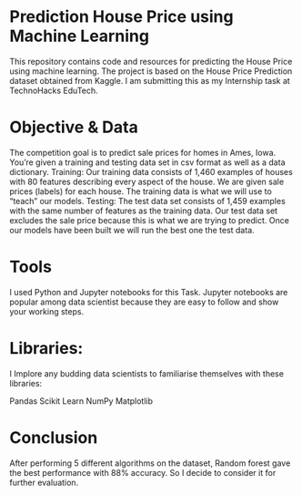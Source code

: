 # Prediction House Price using Machine Learning
This repository contains code and resources for predicting the House Price using machine learning. The project is based on the House Price Prediction dataset obtained from Kaggle. I am submitting this as my Internship task at TechnoHacks EduTech.

# Objective & Data
The competition goal is to predict sale prices for homes in Ames, Iowa. You’re given a training and testing data set in csv format as well as a data dictionary.
Training: Our training data consists of 1,460 examples of houses with 80 features describing every aspect of the house. We are given sale prices (labels) for each house. The training data is what we will use to “teach” our models.
Testing: The test data set consists of 1,459 examples with the same number of features as the training data. Our test data set excludes the sale price because this is what we are trying to predict. Once our models have been built we will run the best one the test data.

# Tools
I used Python and Jupyter notebooks for this Task. Jupyter notebooks are popular among data scientist because they are easy to follow and show your working steps.

# Libraries: 
I Implore any budding data scientists to familiarise themselves with these libraries:

Pandas 
Scikit Learn
NumPy
Matplotlib

# Conclusion
After performing 5 different algorithms on the dataset, Random forest gave the best performance with 88% accuracy. So I decide to consider it for further evaluation.



